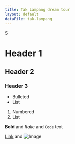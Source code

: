 ```yaml
---
title: Tak Lampang dream tour
layout: default
dataFile: tak-lampang
---
```



S
# Header 1
## Header 2
### Header 3

- Bulleted
- List

1. Numbered
2. List

**Bold** and _Italic_ and `Code` text

[Link](url) and ![Image](src)
